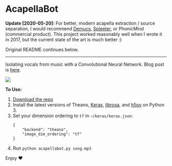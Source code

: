 # AcapellaBot

**Update [2020-05-20]:** For better, modern acapella extraction / source separation, I would recommend [Demucs](https://github.com/facebookresearch/demucs), [Spleeter](https://github.com/deezer/spleeter), or PhonicMind (commercial product). This project worked reasonably well when I wrote it in 2017, but the current state of the art is much better :)

Original README continues below.

---

Isolating vocals from music with a Convolutional Neural Network. Blog post is [here](http://www.madebyollin.com/posts/cnn_acapella_extraction/).

![](https://raw.githubusercontent.com/madebyollin/madebyollin/master/posts/cnn_acapella_extraction/output2.gif)

<strong>To Use:</strong>

<ol>
<li><a href="https://github.com/madebyollin/acapellabot/archive/master.zip">Download the repo</a></li>
<li>Install the latest versions of Theano, <a href="https://keras.io/">Keras</a>, <a href="https://github.com/librosa/librosa">librosa</a>, and <a href="http://www.h5py.org/">h5py</a> on Python 3.</li>
<li>Set your dimension ordering to <code>tf</code> in <code>~/keras/keras.json</code>:

```
{
    "backend": "theano",
    "image_dim_ordering": "tf"
}
```

</li>
<li>Run <code>python acapellabot.py song.mp3</code></li>
</ol>

Enjoy ❤

